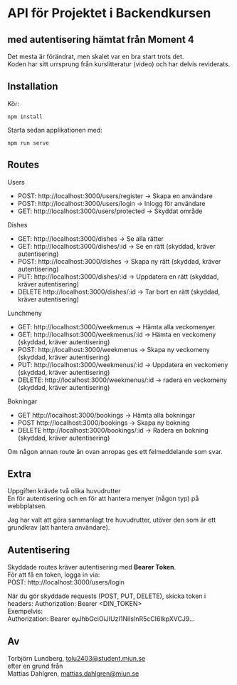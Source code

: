 # API för Projektet i Backendkursen
## med autentisering hämtat från Moment 4   
Det mesta är förändrat, men skalet var en bra start trots det.  
Koden har sitt urrsprung från kurslitteratur (video) och har delvis reviderats.  

## Installation  
Kör:     
```
npm install  
```
Starta sedan applikationen med:   
```
npm run serve
```
## Routes  
Users     
* POST:     http://localhost:3000/users/register    -> Skapa en användare  
* POST:     http://localhost:3000/users/login 		-> Inlogg för användare  
* GET:      http://localhost:3000/users/protected   -> Skyddat område      

Dishes  
* GET:      http://localhost:3000/dishes            -> Se alla rätter
* GET:      http://localhost:3000/dishes/:id        -> Se en rätt               (skyddad, kräver autentisering)
* POST:     http://localhost:3000/dishes            -> Skapa ny rätt            (skyddad, kräver autentisering)
* PUT:      http://localhost:3000/dishes/:id        -> Uppdatera en rätt        (skyddad, kräver autentisering)  
* DELETE    http://localhost:3000/dishes/:id        -> Tar bort en rätt         (skyddad, kräver autentisering)

Lunchmeny  
* GET:      http://localhost:3000/weekmenus         -> Hämta alla veckomenyer   
* GET:      http://localhsot:3000/weekmenus/:id     -> Hämta en veckomeny       (skyddad, kräver autentisering)
* POST:     http://localhost:3000/weekmenus         -> Skapa ny veckomeny       (skyddad, kräver autentisering)
* PUT:      http://localhost:3000/weekmenus/:id     -> Uppdatera en veckomeny   (skyddad, kräver autentisering)
* DELETE:   http://localhost:3000/weekmenus/:id     -> radera en veckomeny      (skyddad, kräver autentisering)  

Bokningar  
* GET       http://localhost:3000/bookings          -> Hämta alla bokningar   
* POST      http://localhost:3000/bookings          -> Skapa ny bokning           
* DELETE    http://localhost:3000/bookings/:id      -> Radera en bokning        (skyddad, kräver autentisering)                 

Om någon annan route än ovan anropas ges ett felmeddelande som svar.  

## Extra
Uppgiften krävde två olika huvudrutter   
En för autentisering och en för att hantera menyer (någon typ) på webbplatsen.  
  
Jag har valt att göra sammanlagt tre huvudrutter, utöver den som är ett grundkrav (att hantera användare).

## Autentisering
Skyddade routes kräver autentisering med **Bearer Token**.  
För att få en token, logga in via:  
POST: http://localhost:3000/users/login

När du gör skyddade requests (POST, PUT, DELETE), skicka token i headers:
Authorization: Bearer <DIN_TOKEN>  
Exempelvis:   
Authorization: Bearer eyJhbGciOiJIUzI1NiIsInR5cCI6IkpXVCJ9...

## Av  
Torbjörn Lundberg, tolu2403@student.miun.se   
efter en grund från    
Mattias Dahlgren, mattias.dahlgren@miun.se  



